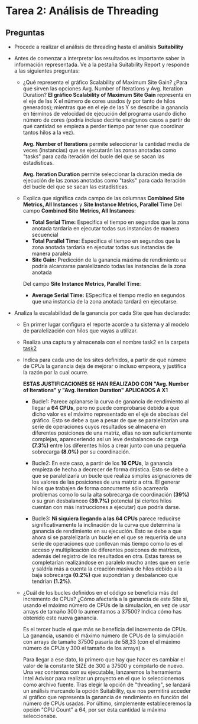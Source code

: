 # Tarea 2: Análisis de Threading
## Preguntas

* Procede a realizar el análisis de threading hasta el análisis **Suitability**

* Antes de comenzar a interpretar los resultados es importante saber la información representada. Ve a la pestaña Suitability Report y responde a las siguientes preguntas:
    * ¿Qué representa el gráfico Scalability of Maximum Site Gain? ¿Para que sirven las opciones Avg. Number of Iterations y Avg. Iteration Duration?
        **El gráfico Scalability of Maximum Site Gain** representa en el eje de las X el número de cores usados (y por tanto de hilos generados); mientras que en el eje de las Y se describe la ganancia en términos de velocidad de ejecución del programa usando dicho número de cores (podría incluso decirte enalgunos casos a partir de qué cantidad se empieza a perder tiempo por tener que coordinar tantos hilos a la vez).

        **Avg. Number of Iterations** permite seleccionar la cantidad media de veces (instancias) que se ejecutarán las zonas anotadas como "tasks" para cada iteración del bucle del que se sacan las estadísticas.

        **Avg. Iteration Duration** permite seleccionar la duración media de ejecución de las zonas anotadas como "tasks" para cada iteración del bucle del que se sacan las estadísticas.



    * Explica que significa cada campo de las columnas **Combined Site Metrics, All Instances** y **Site Instance Metrics, Parallel Time**
        Del campo **Combined Site Metrics, All Instances**:
        - **Total Serial Time:** Especifica el tiempo en segundos que la zona anotada tardaría en ejecutar todas sus instancias de manera secuencial
        - **Total Parallel Time:** Especifica el tiempo en segundos que la zona anotada tardaría en ejecutar todas sus instancias de manera paralela
        - **Site Gain:** Predicción de la ganancia máxima de rendimiento ue podría alcanzarse paralelizando todas las instancias de la zona anotada

        Del campo **Site Instance Metrics, Parallel Time**:
        - **Average Serial Time:** ESpecifica el tiempo medio en segundos que una instancia de la zona anotada tardará en ejecutarse.

* Analiza la escalabilidad de la ganancia por cada Site que has declarado:
    * En primer lugar configura el reporte acorde a tu sistema y al modelo de paralelización con hilos que vayas a utilizar.
    * Realiza una captura y almacenala con el nombre task2 en la carpeta [task2](/results/task2)
    * Indica para cada uno de los sites definidos, a partir de qué número de CPUs la ganancia deja de mejorar o incluso empeora, y justifica la razón por la cual ocurre.

        **ESTAS JUSTIFICACIONES SE HAN REALIZADO CON "Avg. Number of Iterations" y "Avg. Iteration Duration" APLICADOS A X1**

        - Bucle1: Parece aplanarse la curva de ganancia de rendimiento al llegar a **64 CPUs**, pero no puede comprobarse debido a que dicho valor es el máximo representado en el eje de abscisas del gráfico. 
        Esto se debe a que a pesar de que se paralelizarían una serie de operaciones cuyos resultados se almacena en diferentes posiciones de una matriz, ellas no son suficientemente complejas, apareceriendo así un leve desbalanceo de carga **(7.3%)** entre los diferentes hilos a crear junto con una pequeña sobrecarga **(8.0%)** por su coordinación.

        - Bucle2: En este caso, a partir de los **16 CPUs**, la ganancia empieza de hecho a decrecer de forma drástica. 
        Esto se debe a que se paralelizaría un bucle que realiza simples asignaciones de los valores de las posiciones de una matriz a otra. El generar hilos que trabajen de forma concurrente sólo acarrearía problemas como lo su la alta sobrecarga de coordinación **(39%)** o su gran desbalanceo **(39.7%)** potencial (si ciertos hilos cuentan con más instrucciones a ejecutar) que podría darse.
        
        - Bucle3: **Ni siquiera llegando a las 64 CPUs** parece reducirse significativamente la inclinación de la curva que determina la ganancia de rendimiento en su ejecución.
        Esto se debe a que ahora sí se paralelizaría un bucle en el que se requeriría de una serie de operaciones que conllevan más tiempo como lo es el acceso y multiplicación de diferentes posicones de matrices, además del registro de los resultados en otra. Estas tareas se completarían realizándose en paralelo mucho antes que en serie y saldría más a cuenta la creación masiva de hilos debido a la baja sobrecarga **(0.2%)** que supondrían y desbalanceo que tendrían **(1.2%)**.
        
       

    * ¿Cuál de los bucles definidos en el código se beneficia más del incremento de CPUs? ¿Cómo afectaría a la ganancia de este Site si, usando el máximo número de CPUs de la simulación, en vez de usar arrays de tamaño 300 lo aumentamos a 37500? Indica cómo has obtenido este nueva ganancia.

        Es el tercer bucle el que más se beneficia del incremento de CPUs. La ganancia, usando el máximo número de CPUs de la simulación con arrays de tamaño 37500 pasaría de 58,33 (con el el máximo número de CPUs y 300 el tamaño de los arrays) a 

        Para llegar a ese dato, lo primero que hay que hacer es cambiar el valor de la constante SIZE de 300 a 37500 y compilarlo de nuevo. Una vez contemos con su ejecutable, lanzaremos la herramienta Intel Advisor para realizar un proyecto en el que lo seleccionemos como archivo fuente. Tras elegir la opción de "threading", se lanzará un análisis marcando la opción Suitability, que nos permitirá acceder al gráfico que representa la ganancia de rendimiento en función del número de CPUs usadas. Por último, simplemente estableceremos la opción "CPU Count" a 64, por ser ésta cantidad la máxima seleccionabe.
